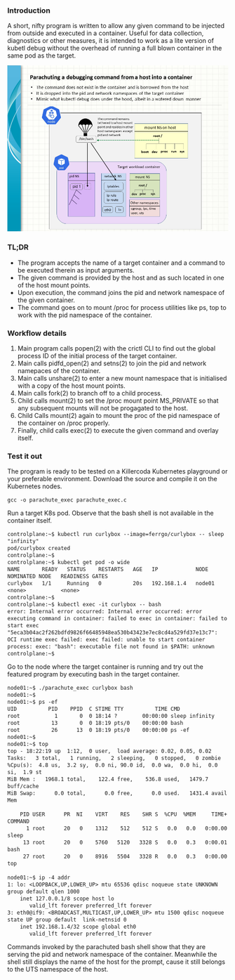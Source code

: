 ### Introduction

A short, nifty program is written to allow any given command to be injected from outside and executed in a container. Useful for data collection, diagnostics or other measures, it is intended to work as a lite version of kubetl debug without the overhead of running a full blown container in the same pod as the target. 

![Parachute_command_into_container](parachute_container_command.png)

### TL;DR

*  The program accepts the name of a target container and a command to be executed therein as input arguments.
*  The given command is provided by the host and as such located in one of the host mount points.
*  Upon execution, the command joins the pid and network namespace of the given container.
*  The command goes on to mount /proc for process utilities like ps, top to work with the pid namespace of the container.

### Workflow details

1. Main program calls popen(2) with the crictl CLI to find out the global process ID of the initial process of the target container.
2. Main calls pidfd_open(2) and setns(2) to join the pid and network namepaces of the container.
3. Main calls unshare(2) to enter a new mount namespace that is initialised with a copy of the host mount points.
4. Main calls fork(2) to branch off to a child process.
5. Child calls mount(2) to set the /proc mount point MS_PRIVATE so that any subsequent mounts will not be progagated to the host. 
6. Child Calls mount(2) again to mount the proc of the pid namespace of the container on /proc properly.
7. Finally, child calls exec(2) to execute the given command and overlay itself.

### Test it out

The program is ready to be tested on a Killercoda Kubernetes playground or your preferable environment.
Download the source and compile it on the Kubernetes nodes.
```
gcc -o parachute_exec parachute_exec.c
```

Run a target K8s pod. Observe that the bash shell is not available in the container itself.
```
controlplane:~$ kubectl run curlybox --image=ferrgo/curlybox -- sleep "infinity"
pod/curlybox created
controlplane:~$ 
controlplane:~$ kubectl get pod -o wide                                         
NAME       READY   STATUS    RESTARTS   AGE   IP            NODE     NOMINATED NODE   READINESS GATES
curlybox   1/1     Running   0          20s   192.168.1.4   node01   <none>           <none>
controlplane:~$ 
controlplane:~$ kubectl exec -it curlybox -- bash
error: Internal error occurred: Internal error occurred: error executing command in container: failed to exec in container: failed to start exec "5eca3b04ac2f262bdfd9826f66485948ea530b43423e7ec8cd4a529fd37e13c7": OCI runtime exec failed: exec failed: unable to start container process: exec: "bash": executable file not found in $PATH: unknown
controlplane:~$
```

Go to the node where the target container is running and try out the featured program by executing bash in the target container.
```
node01:~$ ./parachute_exec curlybox bash
node01:~$ 
node01:~$ ps -ef
UID          PID    PPID  C STIME TTY          TIME CMD
root           1       0  0 18:14 ?        00:00:00 sleep infinity
root          13       0  0 18:19 pts/0    00:00:00 bash
root          26      13  0 18:19 pts/0    00:00:00 ps -ef
node01:~$
node01:~$ top
top - 18:22:19 up  1:12,  0 user,  load average: 0.02, 0.05, 0.02
Tasks:   3 total,   1 running,   2 sleeping,   0 stopped,   0 zombie
%Cpu(s):  4.8 us,  3.2 sy,  0.0 ni, 90.0 id,  0.0 wa,  0.0 hi,  0.0 si,  1.9 st 
MiB Mem :   1968.1 total,    122.4 free,    536.8 used,   1479.7 buff/cache     
MiB Swap:      0.0 total,      0.0 free,      0.0 used.   1431.4 avail Mem 

    PID USER      PR  NI    VIRT    RES    SHR S  %CPU  %MEM     TIME+ COMMAND                                                                
      1 root      20   0    1312    512    512 S   0.0   0.0   0:00.00 sleep                                                                  
     13 root      20   0    5760   5120   3328 S   0.0   0.3   0:00.01 bash                                                                   
     27 root      20   0    8916   5504   3328 R   0.0   0.3   0:00.00 top

node01:~$ ip -4 addr
1: lo: <LOOPBACK,UP,LOWER_UP> mtu 65536 qdisc noqueue state UNKNOWN group default qlen 1000
    inet 127.0.0.1/8 scope host lo
       valid_lft forever preferred_lft forever
3: eth0@if9: <BROADCAST,MULTICAST,UP,LOWER_UP> mtu 1500 qdisc noqueue state UP group default  link-netnsid 0
    inet 192.168.1.4/32 scope global eth0
       valid_lft forever preferred_lft forever
```

Commands invoked by the parachuted bash shell show that they are serving the pid and network namespace of the container. Meanwhile the shell still displays the name of the host for the prompt, cause it still belongs to the UTS namespace of the host.


